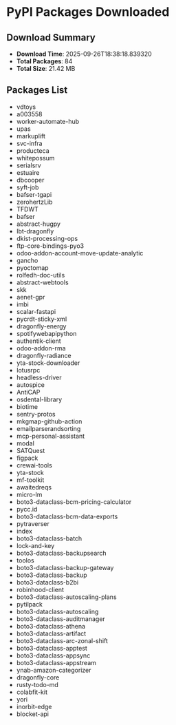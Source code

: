 # PyPI Packages Downloaded

## Download Summary
- **Download Time**: 2025-09-26T18:38:18.839320
- **Total Packages**: 84
- **Total Size**: 21.42 MB

## Packages List
- vdtoys
- a003558
- worker-automate-hub
- upas
- markuplift
- svc-infra
- producteca
- whitepossum
- serialsrv
- estuaire
- dbcooper
- syft-job
- bafser-tgapi
- zerohertzLib
- TFDWT
- bafser
- abstract-hugpy
- lbt-dragonfly
- dkist-processing-ops
- ftp-core-bindings-pyo3
- odoo-addon-account-move-update-analytic
- gancho
- pyoctomap
- rolfedh-doc-utils
- abstract-webtools
- skk
- aenet-gpr
- imbi
- scalar-fastapi
- pycrdt-sticky-xml
- dragonfly-energy
- spotifywebapipython
- authentik-client
- odoo-addon-rma
- dragonfly-radiance
- yta-stock-downloader
- lotusrpc
- headless-driver
- autospice
- AntiCAP
- osdental-library
- biotime
- sentry-protos
- mkgmap-github-action
- emailparserandsorting
- mcp-personal-assistant
- modal
- SATQuest
- figpack
- crewai-tools
- yta-stock
- mf-toolkit
- awaitedreqs
- micro-lm
- boto3-dataclass-bcm-pricing-calculator
- pycc.id
- boto3-dataclass-bcm-data-exports
- pytraverser
- index
- boto3-dataclass-batch
- lock-and-key
- boto3-dataclass-backupsearch
- toolos
- boto3-dataclass-backup-gateway
- boto3-dataclass-backup
- boto3-dataclass-b2bi
- robinhood-client
- boto3-dataclass-autoscaling-plans
- pytilpack
- boto3-dataclass-autoscaling
- boto3-dataclass-auditmanager
- boto3-dataclass-athena
- boto3-dataclass-artifact
- boto3-dataclass-arc-zonal-shift
- boto3-dataclass-apptest
- boto3-dataclass-appsync
- boto3-dataclass-appstream
- ynab-amazon-categorizer
- dragonfly-core
- rusty-todo-md
- colabfit-kit
- yori
- inorbit-edge
- blocket-api
